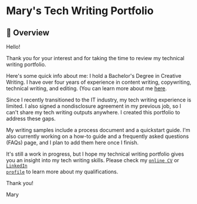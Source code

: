 # Mary's Tech Writing Portfolio

## 📄 Overview

Hello!

Thank you for your interest and for taking the time to review my technical writing portfolio.

Here's some quick info about me: I hold a Bachelor's Degree in Creative Writing. I have over four years of experience in content writing, copywriting, technical writing, and editing. (You can learn more about me [here](https://github.com/marytanaelwriter).

Since I recently transitioned to the IT industry, my tech writing experience is limited. I also signed a nondisclosure agreement in my previous job, so I can't share my tech writing outputs anywhere. I created this portfolio to address these gaps.

My writing samples include a process document and a quickstart guide. I'm also currently working on a how-to guide and a frequently asked questions (FAQs) page, and I plan to add them here once I finish.

It's still a work in progress, but I hope my technical writing portfolio gives you an insight into my tech writing skills. Please check my <code>[online CV](https://marytanaelwriter.com)</code> or <code>[LinkedIn profile](https://www.linkedin.com/in/marytanaelwriter)</code> to learn more about my qualifications.

Thank you!

Mary

